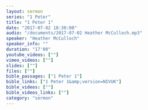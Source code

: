 ```yaml
---
layout: sermon
series: "1 Peter"
title: "1 Peter 1"
date: "2017-07-02 18:30:00"
audio: "/documents/2017-07-02 Heather McCulloch.mp3"
speaker: "Heather McCulloch"
speaker_info: ""
duration: "17'00"
youtube_videos: [""]
vimeo_videos: [""]
slides: [""]
files: [""]
bible_passages: ["1 Peter 1"]
bible_links: ["1 Peter 1&amp;version=NIVUK"]
bible_videos: [""]
bible_videos_links: [""]
category: "sermon"
---
```

